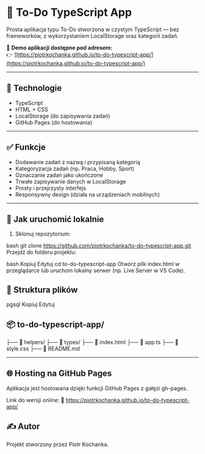 # 📝 To-Do TypeScript App

Prosta aplikacja typu To-Do stworzona w czystym TypeScript — bez frameworków, z wykorzystaniem LocalStorage oraz kategorii zadań.

🔗 **Demo aplikacji dostępne pod adresem:**  
👉 [https://piotrkochanka.github.io/to-do-typescript-app/](https://piotrkochanka.github.io/to-do-typescript-app/)

---

## 🔧 Technologie

- TypeScript
- HTML + CSS
- LocalStorage (do zapisywania zadań)
- GitHub Pages (do hostowania)

---

## ✅ Funkcje

- Dodawanie zadań z nazwą i przypisaną kategorią
- Kategoryzacja zadań (np. Praca, Hobby, Sport)
- Oznaczanie zadań jako ukończone
- Trwałe zapisywanie danych w LocalStorage
- Prosty i przejrzysty interfejs
- Responsywny design (działa na urządzeniach mobilnych)

---

## 🚀 Jak uruchomić lokalnie

1. Sklonuj repozytorium:

bash
git clone https://github.com/piotrkochanka/to-do-typescript-app.git
Przejdź do folderu projektu:

bash
Kopiuj
Edytuj
cd to-do-typescript-app
Otwórz plik index.html w przeglądarce lub uruchom lokalny serwer (np. Live Server w VS Code).

## 📁 Struktura plików
pgsql
Kopiuj
Edytuj

## 📦 to-do-typescript-app/
├── 📁 helpers/
├── 📁 types/
├── 📄 index.html
├── 📄 app.ts
├── 📄 style.css
├── 📄 README.md

---

## 🌐 Hosting na GitHub Pages
Aplikacja jest hostowana dzięki funkcji GitHub Pages z gałęzi gh-pages. 

Link do wersji online:
📍 https://piotrkochanka.github.io/to-do-typescript-app/

## ✍️ Autor
Projekt stworzony przez Piotr Kochanka.
